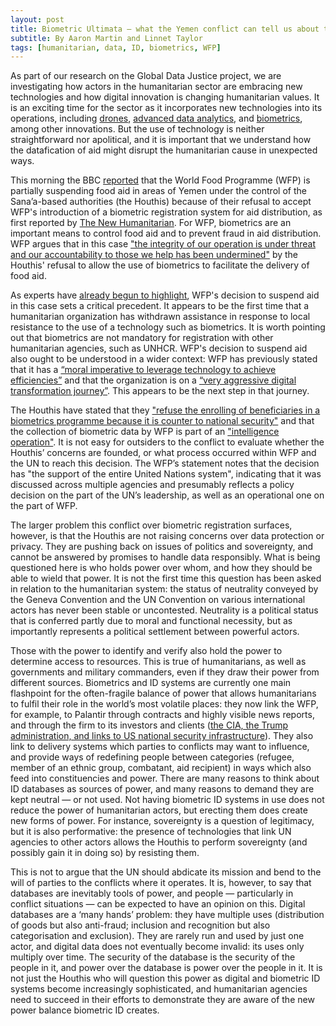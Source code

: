 ```yaml
---
layout: post
title: Biometric Ultimata — what the Yemen conflict can tell us about the politics of digital ID systems
subtitle: By Aaron Martin and Linnet Taylor
tags: [humanitarian, data, ID, biometrics, WFP]
---
```

As part of our research on the Global Data Justice project, we are investigating how actors in the humanitarian sector are embracing new technologies and how digital innovation is changing humanitarian values. It is an exciting time for the sector as it incorporates new technologies into its operations, including [drones](https://insight.wfp.org/drones-5-reasons-why-the-world-food-programme-is-using-them-20ca47e73b56), [advanced data analytics](https://globaldatajustice.org/2019-02-06-WFP-palantir/), and [biometrics](https://www.theengineroom.org/biometrics-in-the-humanitarian-sector/), among other innovations. But the use of technology is neither straightforward nor apolitical, and it is important that we understand how the datafication of aid might disrupt the humanitarian cause in unexpected ways.

This morning the BBC [reported](https://www.bbc.com/news/world-middle-east-48716258) that the World Food Programme (WFP) is partially suspending food aid in areas of Yemen under the control of the Sana’a-based authorities (the Houthis) because of their refusal to accept WFP's introduction of a biometric registration system for aid distribution, as first reported by [The New Humanitarian](https://www.thenewhumanitarian.org/news/2019/06/17/un-yemen-rebels-aid-theft-biometrics). For WFP, biometrics are an important means to control food aid and to prevent fraud in aid distribution. WFP argues that in this case ["the integrity of our operation is under threat and our accountability to those we help has been undermined"](https://reliefweb.int/report/yemen/world-food-programme-begins-partial-suspension-aid-yemen) by the Houthis' refusal to allow the use of biometrics to facilitate the delivery of food aid.

As experts have [already begun to highlight](https://twitter.com/drbenhayes/status/1141971597563236353), WFP's decision to suspend aid in this case sets a critical precedent. It appears to be the first time that a humanitarian organization has withdrawn assistance in response to local resistance to the use of a technology such as biometrics. It is worth pointing out that biometrics are not mandatory for registration with other humanitarian agencies, such as UNHCR. WFP's decision to suspend aid also ought to be understood in a wider context: WFP has previously stated that it has a [“moral imperative to leverage technology to achieve efficiencies”](https://globaldatajustice.org/2019-02-06-WFP-palantir/) and that the organization is on a [“very aggressive digital transformation journey”](https://globaldatajustice.org/2019-02-06-WFP-palantir/). This appears to be the next step in that journey.

The Houthis have stated that they ["refuse the enrolling of beneficiaries in a biometrics programme because it is counter to national security"](https://www.thenewhumanitarian.org/news/2019/06/17/un-yemen-rebels-aid-theft-biometrics) and that the collection of biometric data by WFP is part of an ["intelligence operation"](https://twitter.com/BenParker140/status/1141812864904249354). It is not easy for outsiders to the conflict to evaluate whether the Houthis’ concerns are founded, or what process occurred within WFP and the UN to reach this decision. The WFP’s statement notes that the decision has "the support of the entire United Nations system", indicating that it was discussed across multiple agencies and presumably reflects a policy decision on the part of the UN’s leadership, as well as an operational one on the part of WFP.

The larger problem this conflict over biometric registration surfaces, however, is that the Houthis are not raising concerns over data protection or privacy. They are pushing back on issues of politics and sovereignty, and cannot be answered by promises to handle data responsibly. What is being questioned here is who holds power over whom, and how they should be able to wield that power. It is not the first time this question has been asked in relation to the humanitarian system: the status of neutrality conveyed by the Geneva Convention and the UN Convention on various international actors has never been stable or uncontested. Neutrality is a political status that is conferred partly due to moral and functional necessity, but as importantly represents a political settlement between powerful actors.

Those with the power to identify and verify also hold the power to determine access to resources. This is true of humanitarians, as well as governments and military commanders, even if they draw their power from different sources. Biometrics and ID systems are currently one main flashpoint for the often-fragile balance of power that allows humanitarians to fulfil their role in the world’s most volatile places: they now link the WFP, for example, to Palantir through contracts and highly visible news reports, and through the firm to its investors and clients ([the CIA, the Trump administration, and links to US national security infrastructure](https://theintercept.com/2019/05/02/peter-thiels-palantir-was-used-to-bust-hundreds-of-relatives-of-migrant-children-new-documents-show/)). They also link to delivery systems which parties to conflicts may want to influence, and provide ways of redefining people between categories (refugee, member of an ethnic group, combatant, aid recipient) in ways which also feed into constituencies and power. There are many reasons to think about ID databases as sources of power, and many reasons to demand they are kept neutral — or not used. Not having biometric ID systems in use does not reduce the power of humanitarian actors, but erecting them does create new forms of power. For instance, sovereignty is a question of legitimacy, but it is also performative: the presence of technologies that link UN agencies to other actors allows the Houthis to perform sovereignty (and possibly gain it in doing so) by resisting them. 

This is not to argue that the UN should abdicate its mission and bend to the will of parties to the conflicts where it operates. It is, however, to say that databases are inevitably tools of power, and people — particularly in conflict situations — can be expected to have an opinion on this. Digital databases are a ‘many hands’ problem: they have multiple uses (distribution of goods but also anti-fraud; inclusion and recognition but also categorisation and exclusion). They are rarely run and used by just one actor, and digital data does not eventually become invalid: its uses only multiply over time. The security of the database is the security of the people in it, and power over the database is power over the people in it. It is not just the Houthis who will question this power as digital and biometric ID systems become increasingly sophisticated, and humanitarian agencies need to succeed in their efforts to demonstrate they are aware of the new power balance biometric ID creates.
